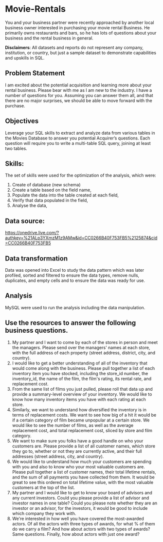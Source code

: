 # Movie-Rentals
You and your business partner were recently approached by another local business owner interested in purchasing your movie rental Business. He primarily owns restaurants and bars, so  he has lots of questions about your business and the rental business in general.

**Disclaimers**: All datasets and reports do not represent any company, institution, or country, but just a sample dataset to demonstrate capabilities and upskills in SQL.

## Problem Statement

I am excited about the potential acquisition and learning more about your rental business. Please bear with me as I am new to the industry. I have a number of questions for you. Assuming you can answer them all, and that there are no major surprises, we should be able to move forward with the purchase. 

## Objectives 
Leverage your SQL skills to extract and analyze data from various tables in the Movies Database to answer you potential Acquirer’s questions. Each question will require you to write a multi-table SQL query, joining at least two tables. 

## Skills:
The set of skills were used for the optimization of the analysis, which were: 
1. Create of database (new schema)
2. Create a table based on the field name,
3. Populate the data into the table created at each field,
4. Verify that data populated in the field,
5. Analyse the data,
## Data source:
https://onedrive.live.com/?authkey=%21ALp3YXmzM1z9AMw&id=CC0266B40F753FB5%2125874&cid=CC0266B40F753FB5 

## Data transformation 
Data was opened into Excel to study the data pattern which was later profiled, sorted and filtered to ensure the data types, remove nulls, duplicates, and empty cells and to ensure the data was ready for use. 

## Analysis
MySQL were used to run the analysis including the data manipulation. 

## Use the resources to answer the following business questions.
1. My partner and I want to come by each of the stores in person and meet the managers. Please send over the managers' names at each store, with the full address of each property (street address, district, city, and country).
2. I would like to get a better understanding of all of the inventory that would come along with the business. Please pull together a list of each inventory item you have stocked, including the store_id number, the inventory_id, the name of the film, the film's rating, its rental rate, and replacement cost.
3. From the same list of films you just pulled, please roll that data up and provide a summary-level overview of your inventory. We would like to know how many inventory items you have with each rating at each store.
4. Similarly, we want to understand how diversified the inventory is in terms of replacement costs. We want to see how big of a hit it would be if a certain category of film became unpopular at a certain store. We would like to see the number of films, as well as the average replacement cost, and total replacement cost, sliced by store and film category.
5. We want to make sure you folks have a good handle on who your customers are. Please provide a list of all customer names, which store they go to, whether or not they are currently active, and their full addresses (street address, city, and country).
6. We would like to understand how much your customers are spending with you and also to know who your most valuable customers are. Please pull together a list of customer names, their total lifetime rentals, and the sum of all payments you have collected from them. It would be great to see this ordered on total lifetime value, with the most valuable customers at the top of the list.
7. My partner and I would like to get to know your board of advisors and any current investors. Could you please provide a list of advisor and investor names in one table? Could you please note whether they are an investor or an advisor, for the investors, it would be good to include which company they work with.
8. We're interested in how well you have covered the most-awarded actors. Of all the actors with three types of awards, for what % of them do we carry a film? And how about actors with two types of awards? Same questions. Finally, how about actors with just one award?

